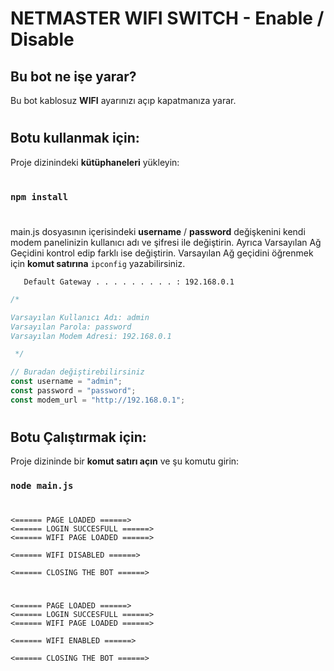 # NETMASTER WIFI SWITCH - Enable / Disable

## Bu bot ne işe yarar?

Bu bot kablosuz **WIFI** ayarınızı açıp kapatmanıza yarar.

#

## Botu kullanmak için:

Proje dizinindeki **kütüphaneleri** yükleyin:

#

### `npm install`

#

main.js dosyasının içerisindeki **username** / **password** değişkenini kendi modem panelinizin kullanıcı adı ve şifresi ile değiştirin. Ayrıca Varsayılan Ağ Geçidini kontrol edip farklı ise değiştirin. Varsayılan Ağ geçidini öğrenmek için **komut satırına** `ipconfig` yazabilirsiniz.

```
   Default Gateway . . . . . . . . . : 192.168.0.1
```

```javascript
/*   

Varsayılan Kullanıcı Adı: admin
Varsayılan Parola: password
Varsayılan Modem Adresi: 192.168.0.1

 */

// Buradan değiştirebilirsiniz
const username = "admin";
const password = "password";
const modem_url = "http://192.168.0.1";
```

#

## Botu Çalıştırmak için:

Proje dizininde bir **komut satırı açın** ve şu komutu girin:

### `node main.js`

#

```
<====== PAGE LOADED ======>
<====== LOGIN SUCCESFULL ======>
<====== WIFI PAGE LOADED ======>

<====== WIFI DISABLED ======>

<====== CLOSING THE BOT ======>
```

#

```
<====== PAGE LOADED ======>
<====== LOGIN SUCCESFULL ======>
<====== WIFI PAGE LOADED ======>

<====== WIFI ENABLED ======>

<====== CLOSING THE BOT ======>
```

